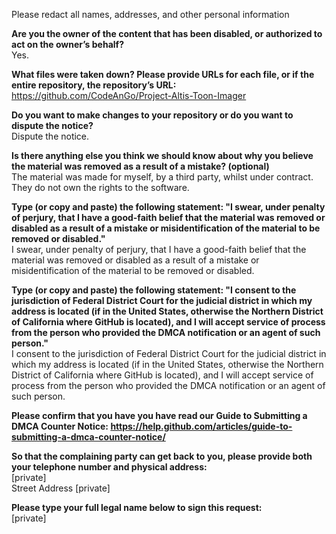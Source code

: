 Please redact all names, addresses, and other personal information

**Are you the owner of the content that has been disabled, or authorized to act on the owner’s behalf?**  
Yes.

**What files were taken down? Please provide URLs for each file, or if the entire repository, the repository’s URL:**  
https://github.com/CodeAnGo/Project-Altis-Toon-Imager

**Do you want to make changes to your repository or do you want to dispute the notice?**  
Dispute the notice.

**Is there anything else you think we should know about why you believe the material was removed as a result of a mistake? (optional)**  
The material was made for myself, by a third party, whilst under contract. They do not own the rights to the software.

**Type (or copy and paste) the following statement: "I swear, under penalty of perjury, that I have a good-faith belief that the material was removed or disabled as a result of a mistake or misidentification of the material to be removed or disabled."**  
I swear, under penalty of perjury, that I have a good-faith belief that the material was removed or disabled as a result of a mistake or misidentification of the material to be removed or disabled.

**Type (or copy and paste) the following statement: "I consent to the jurisdiction of Federal District Court for the judicial district in which my address is located (if in the United States, otherwise the Northern District of California where GitHub is located), and I will accept service of process from the person who provided the DMCA notification or an agent of such person."**  
I consent to the jurisdiction of Federal District Court for the judicial district in which my address is located (if in the United States, otherwise the Northern District of California where GitHub is located), and I will accept service of process from the person who provided the DMCA notification or an agent of such person.

**Please confirm that you have you have read our Guide to Submitting a DMCA Counter Notice: https://help.github.com/articles/guide-to-submitting-a-dmca-counter-notice/**  

**So that the complaining party can get back to you, please provide both your telephone number and physical address:**  
[private]  
Street Address [private]

**Please type your full legal name below to sign this request:**  
[private]
